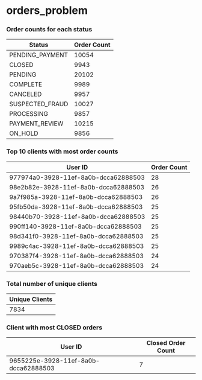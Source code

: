 # orders_problem

### Order counts for each status
| Status           | Order Count |
|------------------|-------------|
| PENDING_PAYMENT  | 10054       |
| CLOSED           | 9943        |
| PENDING          | 20102       |
| COMPLETE         | 9989        |
| CANCELED         | 9957        |
| SUSPECTED_FRAUD  | 10027       |
| PROCESSING       | 9857        |
| PAYMENT_REVIEW   | 10215       |
| ON_HOLD          | 9856        |

### Top 10 clients with most order counts
| User ID                                 | Order Count |
|-----------------------------------------|-------------|
| 977974a0-3928-11ef-8a0b-dcca62888503    | 28          |
| 98e2b82e-3928-11ef-8a0b-dcca62888503    | 26          |
| 9a7f985a-3928-11ef-8a0b-dcca62888503    | 26          |
| 95fb50da-3928-11ef-8a0b-dcca62888503    | 25          |
| 98440b70-3928-11ef-8a0b-dcca62888503    | 25          |
| 990ff140-3928-11ef-8a0b-dcca62888503    | 25          |
| 98d341f0-3928-11ef-8a0b-dcca62888503    | 25          |
| 9989c4ac-3928-11ef-8a0b-dcca62888503    | 25          |
| 970387f4-3928-11ef-8a0b-dcca62888503    | 24          |
| 970aeb5c-3928-11ef-8a0b-dcca62888503    | 24          |

### Total number of unique clients
| Unique Clients |
|----------------|
| 7834           |

### Client with most CLOSED orders
| User ID                                 | Closed Order Count |
|-----------------------------------------|---------------------|
| 9655225e-3928-11ef-8a0b-dcca62888503    | 7                   |